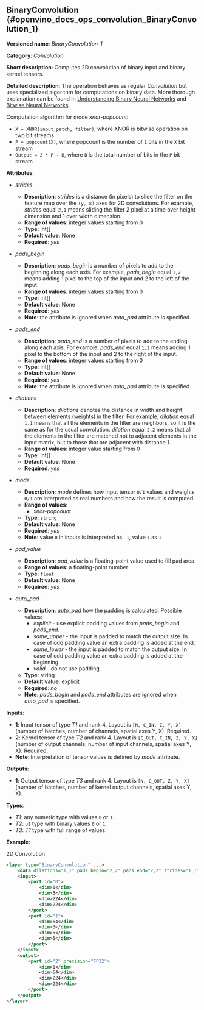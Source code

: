 ## BinaryConvolution<a name="BinaryConvolution"></a> {#openvino_docs_ops_convolution_BinaryConvolution_1}

**Versioned name**: *BinaryConvolution-1*

**Category**: *Convolution*

**Short description**: Computes 2D convolution of binary input and binary kernel tensors.

**Detailed description**: The operation behaves as regular *Convolution* but uses specialized algorithm for computations on binary data. More thorough explanation can be found in [Understanding Binary Neural Networks](https://sushscience.wordpress.com/2017/10/01/understanding-binary-neural-networks/) and [Bitwise Neural Networks](https://saige.sice.indiana.edu/wp-content/uploads/icml2015_mkim.pdf).  


Computation algorithm for mode *xnor-popcount*: 
- `X = XNOR(input_patch, filter)`, where XNOR is bitwise operation on two bit streams
- `P = popcount(X)`, where popcount is the number of `1` bits in the `X` bit stream  
- `Output = 2 * P - B`, where `B` is the total number of bits in the `P` bit stream 

**Attributes**:

* *strides*

  * **Description**: *strides* is a distance (in pixels) to slide the filter on the feature map over the `(y, x)` axes for 2D convolutions. For example, *strides* equal `2,1` means sliding the filter 2 pixel at a time over height dimension and 1 over width dimension.
  * **Range of values**: integer values starting from 0
  * **Type**: int[]
  * **Default value**: None
  * **Required**: *yes*

* *pads_begin*

  * **Description**: *pads_begin* is a number of pixels to add to the beginning along each axis. For example, *pads_begin* equal `1,2` means adding 1 pixel to the top of the input and 2 to the left of the input.
  * **Range of values**: integer values starting from 0
  * **Type**: int[]
  * **Default value**: None
  * **Required**: *yes*
  * **Note**: the attribute is ignored when *auto_pad* attribute is specified.

* *pads_end*

  * **Description**: *pads_end* is a number of pixels to add to the ending along each axis. For example, *pads_end* equal `1,2` means adding 1 pixel to the bottom of the input and 2 to the right of the input.
  * **Range of values**: integer values starting from 0
  * **Type**: int[]
  * **Default value**: None
  * **Required**: *yes*
  * **Note**: the attribute is ignored when *auto_pad* attribute is specified.

* *dilations*

  * **Description**: *dilations* denotes the distance in width and height between elements (weights) in the filter. For example, *dilation* equal `1,1` means that all the elements in the filter are neighbors, so it is the same as for the usual convolution. *dilation* equal `2,2` means that all the elements in the filter are matched not to adjacent elements in the input matrix, but to those that are adjacent with distance 1.
  * **Range of values**: integer value starting from 0
  * **Type**: int[]
  * **Default value**: None
  * **Required**: *yes*

* *mode*

  * **Description**: *mode* defines how input tensor `0/1` values and weights `0/1` are interpreted as real numbers and how the result is computed.
  * **Range of values**:
    * *xnor-popcount*
  * **Type**: `string`
  * **Default value**: None
  * **Required**: *yes*
  *  **Note**: value `0` in inputs is interpreted as `-1`, value `1` as `1`

* *pad_value*

  * **Description**: *pad_value* is a floating-point value used to fill pad area.
  * **Range of values**: a floating-point number
  * **Type**: `float`
  * **Default value**: None
  * **Required**: *yes*

* *auto_pad*

  * **Description**: *auto_pad* how the padding is calculated. Possible values:
    * *explicit* - use explicit padding values from *pads_begin* and *pads_end*.
    * *same_upper* - the input is padded to match the output size. In case of odd padding value an extra padding is added at the end.
    * *same_lower* - the input is padded to match the output size. In case of odd padding value an extra padding is added at the beginning.
    * *valid* - do not use padding.
  * **Type**: string
  * **Default value**: explicit
  * **Required**: *no*
  * **Note**: *pads_begin* and *pads_end* attributes are ignored when *auto_pad* is specified.
  
**Inputs**:

*   **1**: Input tensor of type *T1* and rank 4. Layout is `[N, C_IN, Z, Y, X]` (number of batches, number of channels, spatial axes Y, X). Required.
*   **2**: Kernel tensor of type *T2* and rank 4. Layout is `[C_OUT, C_IN, Z, Y, X]` (number of output channels, number of input channels, spatial axes Y, X). Required.
*   **Note**: Interpretation of tensor values is defined by *mode* attribute.

**Outputs**:

*   **1**: Output tensor of type *T3* and rank 4. Layout is `[N, C_OUT, Z, Y, X]` (number of batches, number of kernel output channels, spatial axes Y, X).
  
**Types**:

* *T1*: any numeric type with values `0` or `1`.
* *T2*: `u1` type with binary values `0` or `1`.
* *T3*: *T1* type with full range of values.

**Example**:

2D Convolution
```xml
<layer type="BinaryConvolution" ...>
    <data dilations="1,1" pads_begin="2,2" pads_end="2,2" strides="1,1" mode="xnor-popcount" pad_value="0" auto_pad="explicit"/>
    <input>
        <port id="0">
            <dim>1</dim>
            <dim>3</dim>
            <dim>224</dim>
            <dim>224</dim>
        </port>
        <port id="1">
            <dim>64</dim>
            <dim>3</dim>
            <dim>5</dim>
            <dim>5</dim>
        </port>
    </input>
    <output>
        <port id="2" precision="FP32">
            <dim>1</dim>
            <dim>64</dim>
            <dim>224</dim>
            <dim>224</dim>
        </port>
    </output>
</layer>
```
